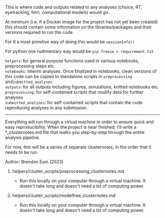 This is where code and outputs related to any analyses (choice, RT, eyetracking, fmri, computational models) would go.

At minimum (i.e. if a Docker image for the project has not yet been created) this should contain some information on the libraries/packages and their versions required to run the code.

For R a most primitive way of doing this would be `sessionInfo()`

For python one rudimentary way would be `pip freeze > requirement.txt`

`helpers`: for general purpose functions used in various notebooks, preprocessing steps etc.  
`notebooks`: interim analyses. Once finalized in notebooks, clean versions of this code can be copied to standalone scripts in `preprocessing` and`submitted_analyses`  
`outputs`: for all outputs including figures, simulations, knitted notebooks etc.  
`preprocessing`: for self-contained scripts that modify data for further analyses  
`submitted_analyses`: for self-contained scripts that contain the code reproducing analyses in any submission.  

------------------------------------------------------------------------------

Everything will run through a virtual machine in order to ensure quick and easy reproducibility. When the project is near finished, I'll write a *_clusternotes.md file that walks you step-by-step through the entire analysis pipeline.

For now, this will be a series of separate clusternotes, in the order that it needs to be run.

Author: Brenden Eum (2023)


1. helpers/cluster_scripts/preprocessing_clusternotes.md

    * Run this locally on your computer through a virtual machine. It doesn't take long and doesn't need a lot of computing power.

2. helpers/cluster_scripts/modelfree_clusternotes.md

    * Run this locally on your computer through a virtual machine. It doesn't take long and doesn't need a lot of computing power.